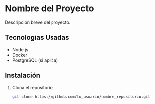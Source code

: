 # Nombre del Proyecto

Descripción breve del proyecto.

## Tecnologías Usadas

- Node.js
- Docker
- PostgreSQL (si aplica)
  
## Instalación

1. Clona el repositorio:

   ```bash
   git clone https://github.com/tu_usuario/nombre_repositorio.git
